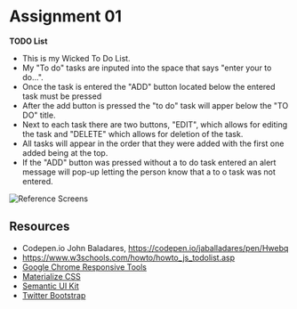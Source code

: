# Assignment 01

**TODO List**
- This is my Wicked To Do List.
- My "To do" tasks are inputed into the space that says "enter your to do...".
- Once the task is entered the "ADD" button located below the entered task must be pressed
- After the add button is pressed the "to do" task will apper below the "TO DO" title.
- Next to each task there are two buttons, "EDIT", which allows for editing the task and "DELETE" which allows for deletion of the task.
- All tasks will appear in the order that they were added with the first one added being at the top.
- If the "ADD" button was pressed without a to do task entered an alert message will pop-up letting the person know that a to o task was not entered.


![Reference Screens](img/screens.png)

 


## Resources
* Codepen.io John Baladares,  https://codepen.io/jaballadares/pen/Hwebq 
* https://www.w3schools.com/howto/howto_js_todolist.asp
* [Google Chrome Responsive Tools](https://developers.google.com/web/tools/chrome-devtools/device-mode/emulate-mobile-viewports)
* [Materialize CSS](http://materializecss.com/)
* [Semantic UI Kit](http://semantic-ui.com)
* [Twitter Bootstrap](http://getbootstrap.com/)
